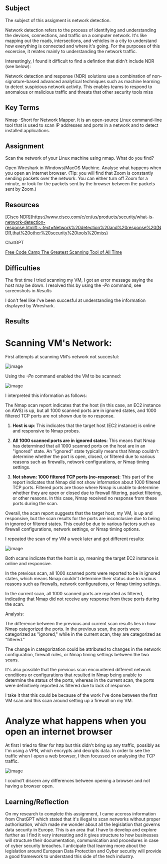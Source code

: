 ##  Subject

The subject of this assigment is network detection.  

Network detection refers to the process of identifying and understanding the devices, connections, and traffic on a computer network. It's like mapping out the roads, intersections, and vehicles in a city to understand how everything is connected and where it's going.  For the purposes of this excercise, it relates mainly to understanding the network traffic.

Interestingly, I found it difficult to find a defintion that didn't include NDR (see below):

Network detection and response (NDR) solutions use a combination of non-signature-based advanced analytical techniques such as machine learning to detect suspicious network activity. This enables teams to respond to anomalous or malicious traffic and threats that other security tools miss

##  Key Terms

Nmap -Short for Network Mapper. It is an open-source Linux command-line tool that is used to scan IP addresses and ports in a network and to detect installed applications.



##  Assignment

Scan the network of your Linux machine using nmap. What do you find?


Open Wireshark in Windows/MacOS Machine. Analyse what happens when you open an internet browser. (Tip: you will find that Zoom is constantly sending packets over the network. You can either turn off Zoom for a minute, or look for the packets sent by the browser between the packets sent by Zoom.)

##  Resources

[Cisco NDR](https://www.cisco.com/c/en/us/products/security/what-is-network-detection-response.html#:~:text=Network%20detection%20and%20response%20(NDR,that%20other%20security%20tools%20miss)

ChatGPT

[Free Code Camp The Greatest Scanning Tool of All Time](https://www.freecodecamp.org/news/what-is-nmap-and-how-to-use-it-a-tutorial-for-the-greatest-scanning-tool-of-all-time/)



##  Difficulties

The first time I tried scanning my VM, I got an error message saying the host may be down.  I resolved this by using the *-Pn* command, see screenshots in *Results*

I don't feel like I've been succesful at understanding the information displayed by Wireshark.

##  Results

# Scanning VM's Network:

First attempts at scanning VM's network not succesful:

![image](https://github.com/techgrounds/cloud-assignments-E28MS/assets/151161141/0c89f5e7-beaf-4b9b-8fd8-865dcb1126a7)

Using the *-Pn* command enabled the VM to be scanned:

![image](https://github.com/techgrounds/cloud-assignments-E28MS/assets/151161141/16fa4bbd-3018-464c-b249-d6dc61e95c85)

I interpreted this information as follows:

The Nmap scan report indicates that the host (in this case, an EC2 instance on AWS) is up, but all 1000 scanned ports are in ignored states, and 1000 filtered TCP ports are not shown due to no response.


1. **Host is up**: This indicates that the target host (EC2 instance) is online and responsive to Nmap probes.

2. **All 1000 scanned ports are in ignored states**: This means that Nmap has determined that all 1000 scanned ports on the host are in an "ignored" state. An "ignored" state typically means that Nmap couldn't determine whether the port is open, closed, or filtered due to various reasons such as firewalls, network configurations, or Nmap timing settings.

3. **Not shown: 1000 filtered TCP ports (no-response)**: This part of the report indicates that Nmap did not show information about 1000 filtered TCP ports. Filtered ports are those where Nmap is unable to determine whether they are open or closed due to firewall filtering, packet filtering, or other reasons. In this case, Nmap received no response from these ports during the scan.

Overall, the scan report suggests that the target host, my VM,  is up and responsive, but the scan results for the ports are inconclusive due to being in ignored or filtered states. This could be due to various factors such as firewall configurations, network settings, or Nmap timing options.

I repeated the scan of my VM a week later and got different results:

![image](https://github.com/techgrounds/cloud-assignments-E28MS/assets/151161141/0ab9b627-239f-4950-a80f-d9caa240d8e4)

Both scans indicate that the host is up, meaning the target EC2 instance is online and responsive.


In the previous scan, all 1000 scanned ports were reported to be in ignored states, which means Nmap couldn't determine their status due to various reasons such as firewalls, network configurations, or Nmap timing settings.


In the current scan, all 1000 scanned ports are reported as filtered, indicating that Nmap did not receive any response from these ports during the scan.

Analysis:

The difference between the previous and current scan results lies in how Nmap categorized the ports. In the previous scan, the ports were categorized as "ignored," while in the current scan, they are categorized as "filtered."

The change in categorization could be attributed to changes in the network configuration, firewall rules, or Nmap timing settings between the two scans.

It's also possible that the previous scan encountered different network conditions or configurations that resulted in Nmap being unable to determine the status of the ports, whereas in the current scan, the ports were definitively reported as filtered due to lack of response.

I take it that this could be because of the work I've done between the first VM scan and this scan around setting up a firewall on my VM.


# Analyze what happens when you open an internet browser

At first I tried to filter for http but this didn't bring up any traffic, possibly as I'm using a VPN, which encrypts and decripts data.  In order to see the traffic when I open a web browser, I then focussed on analysing the TCP traffic.

![image](https://github.com/techgrounds/cloud-assignments-E28MS/assets/151161141/6fb6ec73-c9e8-4975-8112-4869570db932)

I coulnd't discern any differences between opening a browser and not having a browser open.




##  Learning/Reflection
On my research to complete this assignment, I came accross information from ChatGPT which stated that it's illegal to scan networks without proper authorisation, which made me wonder about all the legislation that governs data security in Europe.  This is an area that I have to develop and explore further as I find it very interesting and it gives structure to how businesses will structure their documentation, communication and procedures in case of cyber security breaches.  I anticipate that learning more about the legislation around European Data Protection and Cyber security will provide a good framework to understand this side of the tech industry.


